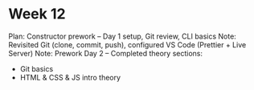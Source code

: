 # Week 12
Plan: Constructor prework – Day 1 setup, Git review, CLI basics
Note: Revisited Git (clone, commit, push), configured VS Code (Prettier + Live Server)
Note: Prework Day 2 – Completed theory sections:
- Git basics
- HTML & CSS & JS intro theory
